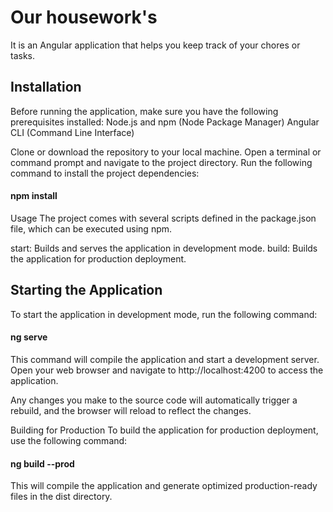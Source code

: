 # Our housework's

It is an Angular application that helps you keep track of your chores or tasks.


## Installation
Before running the application, make sure you have the following prerequisites installed:
Node.js and npm (Node Package Manager)
Angular CLI (Command Line Interface)

Clone or download the repository to your local machine.
Open a terminal or command prompt and navigate to the project directory.
Run the following command to install the project dependencies:

#### npm install
Usage
The project comes with several scripts defined in the package.json file, which can be executed using npm.

start: Builds and serves the application in development mode.
build: Builds the application for production deployment.
 
## Starting the Application
To start the application in development mode, run the following command:

#### ng serve
This command will compile the application and start a development server. Open your web browser and navigate to http://localhost:4200 to access the application.

Any changes you make to the source code will automatically trigger a rebuild, and the browser will reload to reflect the changes.

Building for Production
To build the application for production deployment, use the following command:

#### ng build --prod
This will compile the application and generate optimized production-ready files in the dist directory.